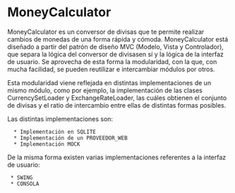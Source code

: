 # MoneyCalculator

MoneyCalculator es un conversor de divisas que te permite realizar cambios de monedas de una forma rápida y cómoda. MoneyCalculator está diseñado a partir del patrón de diseño MVC (Modelo, Vista y Controlador), que separa la lógica del conversor de divisasen sí y la lógica de la interfaz de usuario. Se aprovecha de esta forma la modularidad, con la que, con mucha facilidad, se pueden reutilizar e intercambiar módulos por otros.

Esta modularidad viene reflejada en distintas implementaciones de un mismo módulo, como por ejemplo, la implementación de las clases CurrencySetLoader y ExchangeRateLoader, las cuáles obtienen el conjunto de divisas y el ratio de intercambio entre ellas de distintas formas posibles.

Las distintas implementaciones son:

      * Implementación en SQLITE
      * Implementación de un PROVEEDOR_WEB
      * Implementación MOCK

De la misma forma existen varias implementaciones referentes a la interfaz de usuario:

     * SWING
     * CONSOLA

